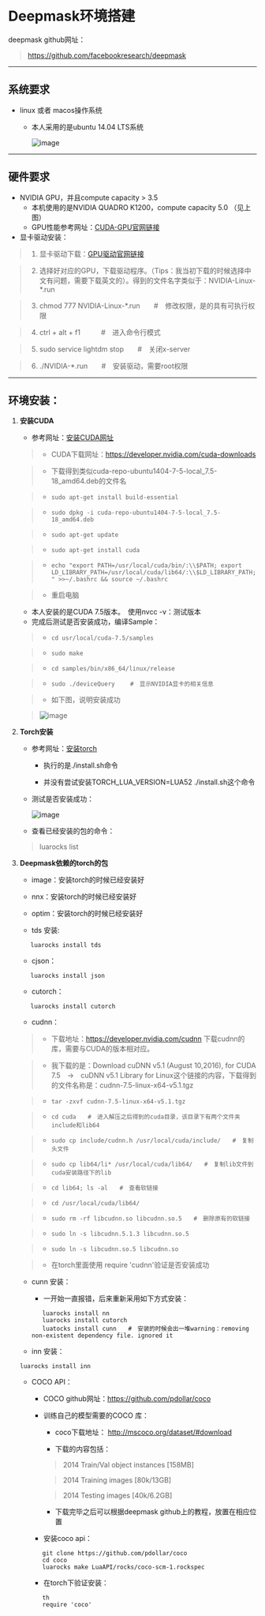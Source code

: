 # Deepmask环境搭建
deepmask github网址：
>https://github.com/facebookresearch/deepmask

---

## 系统要求
- linux 或者 macos操作系统
  - 本人采用的是ubuntu 14.04 LTS系统
  
      ![image](https://github.com/lingchenmsot/OpenObjectRecognition/blob/master/DeepMask/Markdown_images/OS_GPU.png?raw=true)

---

## 硬件要求
+ NVIDIA GPU，并且compute capacity > 3.5
   - 本机使用的是NVIDIA QUADRO K1200，compute capacity 5.0 （见上图）
   - GPU性能参考网址：[CUDA-GPU官网链接](https://developer.nvidia.com/cuda-gpus)
+ 显卡驱动安装：

>1. 显卡驱动下载：[GPU驱动官网链接](http://www.nvidia.com.tw/Download/index.aspx?lang=cn)

>2. 选择好对应的GPU，下载驱动程序。（Tips：我当初下载的时候选择中文有问题，需要下载英文的）。得到的文件名字类似于：NVIDIA-Linux-*.run

>3. chmod 777 NVIDIA-Linux-*.run　　#　修改权限，是的具有可执行权限

>4. ctrl + alt + f1　　　#　进入命令行模式

>5. sudo service lightdm stop　　#　关闭x-server

>6. ./NVIDIA-*.run　　#　安装驱动，需要root权限

---

## 环境安装：
1. **安装CUDA**
   - 参考网址：[安装CUDA网址](https://github.com/facebook/fbcunn/blob/master/INSTALL.md)

   > - CUDA下载网址：https://developer.nvidia.com/cuda-downloads  

   > - 下载得到类似cuda-repo-ubuntu1404-7-5-local_7.5-18_amd64.deb的文件名

   > - ``` sudo apt-get install build-essential ```

   > - ``` sudo dpkg -i cuda-repo-ubuntu1404-7-5-local_7.5-18_amd64.deb ```

   > - ``` sudo apt-get update ```

   > - ``` sudo apt-get install cuda ```

   > - ``` echo "export PATH=/usr/local/cuda/bin/:\\$PATH; export LD_LIBRARY_PATH=/usr/local/cuda/lib64/:\\$LD_LIBRARY_PATH; " >>~/.bashrc && source ~/.bashrc ```

   > - 重启电脑

   - 本人安装的是CUDA 7.5版本。　使用nvcc -v：测试版本
   - 完成后测试是否安装成功，编译Sample：

   > - ``` cd usr/local/cuda-7.5/samples ```

   > - ``` sudo make ```

   > - ``` cd samples/bin/x86_64/linux/release ```

   > - ``` sudo ./deviceQuery 　　#　显示NVIDIA显卡的相关信息 ```

   > - 如下图，说明安装成功

   > ![image](https://github.com/lingchenmsot/OpenObjectRecognition/blob/master/DeepMask/Markdown_images/deviceQuery.png?raw=true)

2. **Torch安装**
   - 参考网址：[安装torch](http://torch.ch/docs/getting-started.html#_)
      - 执行的是./install.sh命令
      
      - 并没有尝试安装TORCH_LUA_VERSION=LUA52 ./install.sh这个命令
      
   - 测试是否安装成功：
   
      ![image](https://github.com/lingchenmsot/OpenObjectRecognition/blob/master/DeepMask/Markdown_images/th.png?raw=true)
    
   - 查看已经安装的包的命令：
   > luarocks list

3. **Deepmask依赖的torch的包**
   - image：安装torch的时候已经安装好

   - nnx：安装torch的时候已经安装好

   - optim：安装torch的时候已经安装好

   - tds 安装:
   ```
      luarocks install tds
   ```
   - cjson：
   ```
      luarocks install json
   ```
   - cutorch：
   ```
      luarocks install cutorch
   ```
   - cudnn：
   
   > - 下载地址：https://developer.nvidia.com/cudnn 下载cudnn的库，需要与CUDA的版本相对应。
   
   > - 我下载的是：Download cuDNN v5.1 (August 10,2016), for CUDA 7.5　->　cuDNN v5.1 Library for Linux这个链接的内容，下载得到的文件名称是：cudnn-7.5-linux-x64-v5.1.tgz
   
   > - ``` tar -zxvf cudnn-7.5-linux-x64-v5.1.tgz ```
   
   > - ``` cd cuda　　#　进入解压之后得到的cuda目录，该目录下有两个文件夹include和lib64 ```
   
   > - ``` sudo cp include/cudnn.h /usr/local/cuda/include/　　#　复制头文件 ```
   
   > - ``` sudo cp lib64/li* /usr/local/cuda/lib64/　　#　复制lib文件到cuda安装路径下的lib ```
   
   > - ``` cd lib64; ls -al　　#　查看软链接 ```
   
   > - ``` cd /usr/local/cuda/lib64/ ```
   
   > - ``` sudo rm -rf libcudnn.so libcudnn.so.5　　#　删除原有的软链接 ```
   
   > - ``` sudo ln -s libcudnn.5.1.3 libcudnn.so.5 ```
   
   > - ``` sudo ln -s libcudnn.so.5 libcudnn.so ```
   
   > - 在torch里面使用 require 'cudnn'验证是否安装成功
   
   - cunn 安装：

      - 一开始一直报错，后来重新采用如下方式安装：
      ```
         luarocks install nn
         luarocks install cutorch
         luatocks install cunn　　#　安装的时候会出一堆warning：removing non-existent dependency file. ignored it
      ```
   - inn 安装：
   ```
   luarocks install inn
   ```
   - COCO API：
      - COCO github网址：https://github.com/pdollar/coco
      - 训练自己的模型需要的COCO 库：
         - coco下载地址： http://mscoco.org/dataset/#download

         - 下载的内容包括：

         > 2014 Train/Val object instances [158MB]

         > 2014 Training images [80k/13GB]

         > 2014 Testing images [40k/6.2GB]

         - 下载完毕之后可以根据deepmask github上的教程，放置在相应位置

      - 安装coco api：
      ```
         git clone https://github.com/pdollar/coco
         cd coco
         luarocks make LuaAPI/rocks/coco-scm-1.rockspec
      ```
      - 在torch下验证安装：
      ```
         th
         require 'coco'
      ```
